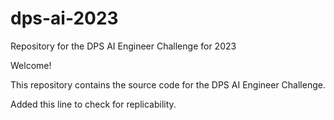 # dps-ai-2023
Repository for the DPS AI Engineer Challenge for 2023

Welcome!

This repository contains the source code for the DPS AI Engineer Challenge.

Added this line to check for replicability.
